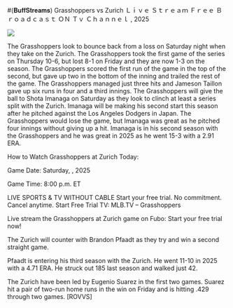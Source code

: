 #(𝐁𝐮𝐟𝐟𝐒𝐭𝐫𝐞𝐚𝐦𝐬) Grasshoppers vs Zurich Ｌｉｖｅ Ｓｔｒｅａｍ Ｆｒｅｅ Ｂｒｏａｄｃａｓｔ ＯＮ Ｔｖ Ｃｈａｎｎｅｌ , 2025  
  
  
[![](https://i.imgur.com/qSNzIqt.png)](https://movie.rssnews.media/wuIxVoO.php)  
  
The Grasshoppers look to bounce back from a loss on Saturday night when they take on the Zurich. The Grasshoppers took the first game of the series on Thursday 10-6, but lost 8-1 on Friday and they are now 1-3 on the season. The Grasshoppers scored the first run of the game in the top of the second, but gave up two in the bottom of the inning and trailed the rest of the game. The Grasshoppers managed just three hits and Jameson Taillon gave up six runs in four and a third innings. The Grasshoppers will give the ball to Shota Imanaga on Saturday as they look to clinch at least a series split with the Zurich. Imanaga will be making his second start this season after he pitched against the Los Angeles Dodgers in Japan. The Grasshoppers would lose the game, but Imanaga was great as he pitched four innings without giving up a hit. Imanaga is in his second season with the Grasshoppers and he was great in 2025 as he went 15-3 with a 2.91 ERA.

How to Watch Grasshoppers at Zurich Today:

Game Date: Saturday, , 2025

Game Time: 8:00 p.m. ET

LIVE SPORTS & TV WITHOUT CABLE
Start your free trial. No commitment. Cancel anytime.
Start Free Trial
TV: MLB.TV – Grasshoppers

Live stream the Grasshoppers at Zurich game on Fubo: Start your free trial now!

The Zurich will counter with Brandon Pfaadt as they try and win a second straight game.

Pfaadt is entering his third season with the Zurich. He went 11-10 in 2025 with a 4.71 ERA. He struck out 185 last season and walked just 42.

The Zurich have been led by Eugenio Suarez in the first two games. Suarez hit a pair of two-run home runs in the win on Friday and is hitting .429 through two games. [ROVVS]